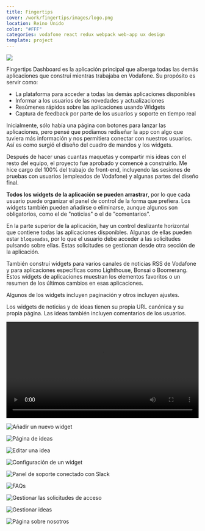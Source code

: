 ```yaml
---
title: Fingertips
cover: /work/fingertips/images/logo.png
location: Reino Unido
color: "#FFF"
categories: vodafone react redux webpack web-app ux design
template: project
---
```


![](/work/fingertips/images/1.png)

Fingertips Dashboard es la aplicación principal que alberga todas las demás aplicaciones que construí mientras trabajaba en Vodafone. Su propósito es servir como:

- La plataforma para acceder a todas las demás aplicaciones disponibles
- Informar a los usuarios de las novedades y actualizaciones
- Resúmenes rápidos sobre las aplicaciones usando Widgets
- Captura de feedback por parte de los usuarios y soporte en tiempo real

Inicialmente, sólo había una página con botones para lanzar las aplicaciones, pero pensé que podíamos rediseñar la app con algo que tuviera más información y nos permitiera conectar con nuestros usuarios. Así es como surgió el diseño del cuadro de mandos y los widgets.

Después de hacer unas cuantas maquetas y compartir mis ideas con el resto del equipo, el proyecto fue aprobado y comencé a construirlo. Me hice cargo del 100% del trabajo de front-end, incluyendo las sesiones de pruebas con usuarios (empleados de Vodafone) y algunas partes del diseño final.

**Todos los widgets de la aplicación se pueden arrastrar**, por lo que cada usuario puede organizar el panel de control de la forma que prefiera. Los widgets también pueden añadirse o eliminarse, aunque algunos son obligatorios, como el de "noticias" o el de "comentarios".

En la parte superior de la aplicación, hay un control deslizante horizontal que contiene todas las aplicaciones disponibles. Algunas de ellas pueden estar `bloqueadas`, por lo que el usuario debe acceder a las solicitudes pulsando sobre ellas. Estas solicitudes se gestionan desde otra sección de la aplicación.

También construí widgets para varios canales de noticias RSS de Vodafone y para aplicaciones específicas como Lighthouse, Bonsai o Boomerang. Estos widgets de aplicaciones muestran los elementos favoritos o un resumen de los últimos cambios en esas aplicaciones.

Algunos de los widgets incluyen paginación y otros incluyen ajustes.

Los widgets de noticias y de ideas tienen su propia URL canónica y su propia página. Las ideas también incluyen comentarios de los usuarios.

<video class="full-img" width="100%" controls>
  <source src="/work/fingertips/images/tour.mp4" type="video/mp4" />
</video>

![](/work/fingertips/images/2.jpg "Añadir un nuevo widget")

![](/work/fingertips/images/3.jpg "Página de ideas")

![](/work/fingertips/images/4.jpg "Editar una idea")

![](/work/fingertips/images/5.jpg "Configuración de un widget")

![](/work/fingertips/images/6.jpg "Panel de soporte conectado con Slack")

![](/work/fingertips/images/7.jpg "FAQs")

![](/work/fingertips/images/8.jpg "Gestionar las solicitudes de acceso")

![](/work/fingertips/images/9.jpg "Gestionar ideas")

![](/work/fingertips/images/10.jpg "Página sobre nosotros")
